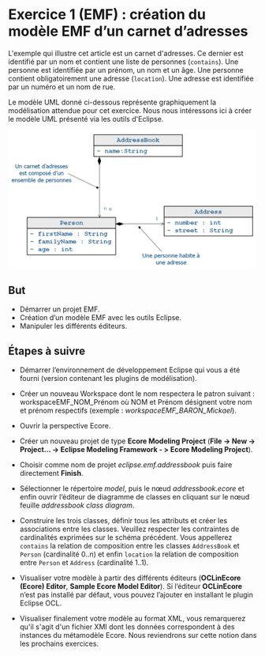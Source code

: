 # Exercice 1 (EMF) : création du modèle EMF d’un carnet d’adresses

L'exemple qui illustre cet article est un carnet d'adresses. Ce dernier est identifié par un nom et contient une liste de personnes (`contains`). Une personne est identifiée par un prénom, un nom et un âge. Une personne contient obligatoirement une adresse (`location`). Une adresse est identifiée par un numéro et un nom de rue.

Le modèle UML donné ci-dessous représente graphiquement la modélisation attendue pour cet exercice. Nous nous intéressons ici à créer le modèle UML présenté via les outils d'Eclipse.

![Étude de cas à modéliser](./images/exercice1-addressbook.png "Étude de cas à modéliser")

## But

* Démarrer un projet EMF.
* Création d’un modèle EMF avec les outils Eclipse.
* Manipuler les différents éditeurs.

## Étapes à suivre

* Démarrer l’environnement de développement Eclipse qui vous a été fourni (version contenant les plugins de modélisation).

* Créer un nouveau Workspace dont le nom respectera le patron suivant : workspaceEMF_NOM_Prénom où NOM et Prénom désignent votre nom et prénom respectifs (exemple : *workspaceEMF_BARON_Mickael*).

* Ouvrir la perspective Ecore.

* Créer un nouveau projet de type **Ecore Modeling Project** (**File -> New -> Project... -> Eclipse Modeling Framework - > Ecore Modeling Project**).

* Choisir comme nom de projet *eclipse.emf.addressbook* puis faire directement **Finish**.

* Sélectionner le répertoire *model*, puis le nœud *addressbook.ecore* et enfin ouvrir l’éditeur de diagramme de classes en cliquant sur le nœud feuille *addressbook class diagram*.

* Construire les trois classes, définir tous les attributs et créer les associations entre les classes. Veuillez respecter les contraintes de cardinalités exprimées sur le schéma précédent. Vous appellerez `contains` la relation de composition entre les classes `AddressBook` et `Person` (cardinalité 0..n) et enfin `location` la relation de composition entre `Person` et `Address` (cardinalité 1..1).

* Visualiser votre modèle à partir des différents éditeurs (**OCLinEcore (Ecore) Editor**, **Sample Ecore Model Editor**). Si l’éditeur **OCLinEcore** n’est pas installé par défaut, vous pouvez l’ajouter en installant le plugin Eclipse OCL.

* Visualiser finalement votre modèle au format XML, vous remarquerez qu'il s'agit d'un fichier XMI dont les données correspondent à des instances du métamodèle Ecore. Nous reviendrons sur cette notion dans les prochains exercices.